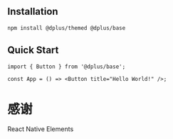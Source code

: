 ## Installation

```bash
npm install @dplus/themed @dplus/base
```

## Quick Start

```tsx
import { Button } from '@dplus/base';

const App = () => <Button title="Hello World!" />;
```

# 感谢

React Native Elements
